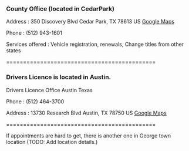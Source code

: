### County Office (located in CedarPark)

Address : 350 Discovery Blvd Cedar Park, TX 78613 US [Google Maps](https://goo.gl/maps/NiYKoFQkw6F7kg1E9)

Phone : (512) 943-1601

Services offered : Vehicle registration, renewals, Change titles from other states

============================================

### Drivers Licence is located in Austin.

Drivers Licence Office Austin Texas

Phone : (512) 464-3700

Address : 13730 Research Blvd Austin, TX 78750 US [Google Maps](https://goo.gl/maps/F9rDwg6tFotx6uyY7)

============================================

If appointments are hard to get, there is another one in George town location (TODO: Add location details.)

